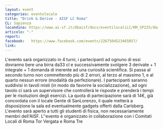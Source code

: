 ```yaml
---
layout: event
categories: eventolocale
title: "Drink & Derive - AISF LC Roma"
CL: Sapienza
locandina: https://www.ai-sf.it/dbaisf/docs/eventilocaliLC/RM_SP225/d&d_POSTER.png
articolo: "-"
report:
facebook:  	https://www.facebook.com/events/2267504523465057/
link: 
---
```

L'evento sarà organizzato in 4 turni, i partecipanti ad ognuno di essi dovranno bere una birra da33 cl e successivamente svolgere 3 derivate + 1 integrale + 1 domanda di inerente ad una curiosità scientifica. Si passa al secondo turno non commettendo più di 2 errori, al terzo al massimo 1, e al quarto nessun errore (modalità da perfezionare). I partecipanti saranno suddivisi in tavoli misti (in modo da favorire la socializzazione), ad ogni tavolo ci sarà un supervisore che controllerà le risposte e prenderà i tempi per le risoluzioni degli esercizi. La quota di partecipazione sarà di 14€, già concordata con il locale Gente di SanLorenzo, il quale metterà a disposizione la sala ed eventualmente gadgets offerti dalla Carlsberg. L'evento sarà aperto a tutti gli studenti di fisica, non necessariamente membri dell'AISF.
L''evento è organizzato in collaborazione con i Comitati Locali di Roma Tor Vergata e Roma Tre
